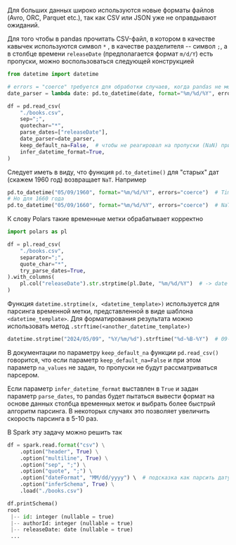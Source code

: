Для больших данных широко используются новые форматы файлов (Avro, ORC, Parquet etc.), так как CSV или JSON уже не оправдывают ожиданий.

Для того чтобы в pandas прочитать CSV-файл, в котором в качестве кавычек используются символ `*` , в качестве разделителя -- символ `;`, а в столбце времени `releaseDate` (предполагается формат `m/d/Y`) есть пропуски, можно воспользоваться следующей конструкцией
```python
from datetime import datetime

# errors = "coerce" требуется для обработки случаев, когда pandas не может преобразовать значение во временную метку
date_parser = lambda date: pd.to_datetime(date, format="%m/%d/%Y", errors="coerce") 

df = pd.read_csv(
	"./books.csv",
	sep=";",
	quotechar="*",
	parse_dates=["releaseDate"],
	date_parser=date_parser,
	keep_default_na=False,  # чтобы не реагировал на пропуски (NaN) при парсинге даты
    infer_datetime_format=True,
)
```

Следует иметь в виду, что функция `pd.to_datetime()` для "старых" дат (скажем 1960 год) возвращает `NaT`. Например
```python
pd.to_datetime("05/09/1960", format="%m/%d/%Y", errors="coerce")  # Timestamp('1960-05-09 00:00:00')
# Но для 1660 года
pd.to_datetime("05/09/1660", format="%m/%d/%Y", errors="coerce")  # NaT 
```

К слову Polars такие временные метки обрабатывает корректно
```python
import polars as pl

df = pl.read_csv(
	"./books.csv",
	separator=";",
	quote_char="*",
	try_parse_dates=True,
).with_columns(
	pl.col("releaseDate").str.strptime(pl.Date, "%m/%d/%Y")  # -> date
)
```

Функция `datetime.strptime(x, <datetime_template>)` используется для парсинга временной метки, представленной в виде шаблона `<datetime_template>`. Для форматирования результата можно использовать метод `.strftime(<another_datetime_template>)`
```python
datetime.strptime("2024/05/09", "%Y/%m/%d").strftime("%d-%B-%Y")  # 09-May-2024 
```

В документации по параметру `keep_default_na` функции `pd.read_csv()` говорится, что если параметр `keep_default_na=False` и при этом параметр `na_values` не задан, то пропуски не будут рассматриваться парсером.

Если параметр `infer_datetime_format` выставлен в `True` и задан параметр `parse_dates`, то pandas будет пытаться вывести формат на основе данных столбца временных меток и выбрать более быстрый алгоритм парсинга. В некоторых случаях это позволяет увеличить скорость парсинга в 5-10 раз.

В Spark эту задачу можно решить так
```python
df = spark.read.format("csv") \
    .option("header", True) \
    .option("multiline", True) \
    .option("sep", ";") \
    .option("quote", ";") \
    .option("dateFormat", "MM/dd/yyyy") \  # подсказка как парсить дату
    .option("inferSchema", True) \
    .load("./books.csv")

df.printSchema()
root 
 |-- id: integer (nullable = true)
 |-- authorId: integer (nullable = true)
 |-- releaseDate: date (nullable = true)
 ...
```



